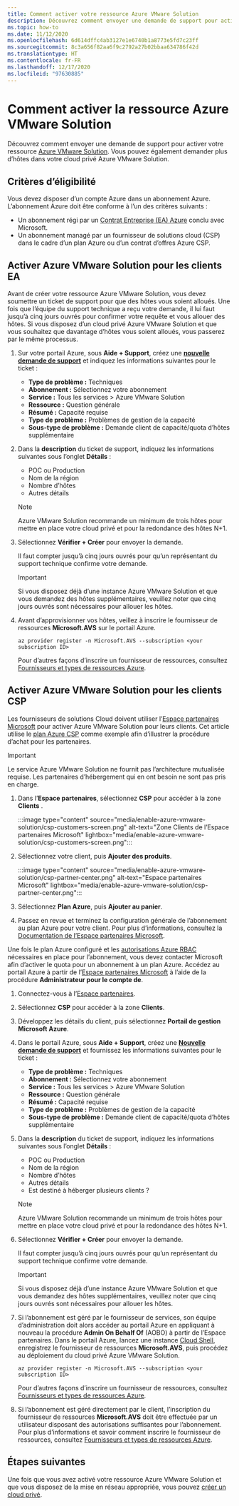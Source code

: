 ```yaml
---
title: Comment activer votre ressource Azure VMware Solution
description: Découvrez comment envoyer une demande de support pour activer votre ressource Azure VMware Solution. Vous pouvez également demander plus d’hôtes dans votre cloud privé Azure VMware Solution.
ms.topic: how-to
ms.date: 11/12/2020
ms.openlocfilehash: 6d614dffc4ab3127e1e6740b1a8773e5fd7c23ff
ms.sourcegitcommit: 8c3a656f82aa6f9c2792a27b02bbaa634786f42d
ms.translationtype: HT
ms.contentlocale: fr-FR
ms.lasthandoff: 12/17/2020
ms.locfileid: "97630885"
---
```

# <a name="how-to-enable-azure-vmware-solution-resource"></a>Comment activer la ressource Azure VMware Solution
Découvrez comment envoyer une demande de support pour activer votre ressource [Azure VMware Solution](introduction.md). Vous pouvez également demander plus d’hôtes dans votre cloud privé Azure VMware Solution.

## <a name="eligibility-criteria"></a>Critères d’éligibilité

Vous devez disposer d’un compte Azure dans un abonnement Azure. L’abonnement Azure doit être conforme à l’un des critères suivants :

* Un abonnement régi par un [Contrat Entreprise (EA) Azure](../cost-management-billing/manage/ea-portal-agreements.md) conclu avec Microsoft.
* Un abonnement managé par un fournisseur de solutions cloud (CSP) dans le cadre d’un plan Azure ou d’un contrat d’offres Azure CSP.


## <a name="enable-azure-vmware-solution-for-ea-customers"></a>Activer Azure VMware Solution pour les clients EA
Avant de créer votre ressource Azure VMware Solution, vous devez soumettre un ticket de support pour que des hôtes vous soient alloués. Une fois que l’équipe du support technique a reçu votre demande, il lui faut jusqu’à cinq jours ouvrés pour confirmer votre requête et vous allouer des hôtes. Si vous disposez d’un cloud privé Azure VMware Solution et que vous souhaitez que davantage d’hôtes vous soient alloués, vous passerez par le même processus.


1. Sur votre portail Azure, sous **Aide + Support**, créez une **[nouvelle demande de support](https://rc.portal.azure.com/#create/Microsoft.Support)** et indiquez les informations suivantes pour le ticket :
   - **Type de problème :** Techniques
   - **Abonnement :** Sélectionnez votre abonnement
   - **Service :** Tous les services > Azure VMware Solution
   - **Ressource :** Question générale 
   - **Résumé :** Capacité requise
   - **Type de problème :** Problèmes de gestion de la capacité
   - **Sous-type de problème :** Demande client de capacité/quota d’hôtes supplémentaire

1. Dans la **description** du ticket de support, indiquez les informations suivantes sous l’onglet **Détails** :

   - POC ou Production 
   - Nom de la région
   - Nombre d’hôtes
   - Autres détails

   >[!NOTE]
   >Azure VMware Solution recommande un minimum de trois hôtes pour mettre en place votre cloud privé et pour la redondance des hôtes N+1. 

1. Sélectionnez **Vérifier + Créer** pour envoyer la demande.

   Il faut compter jusqu’à cinq jours ouvrés pour qu’un représentant du support technique confirme votre demande.

   >[!IMPORTANT] 
   >Si vous disposez déjà d’une instance Azure VMware Solution et que vous demandez des hôtes supplémentaires, veuillez noter que cinq jours ouvrés sont nécessaires pour allouer les hôtes. 

1. Avant d’approvisionner vos hôtes, veillez à inscrire le fournisseur de ressources **Microsoft.AVS** sur le portail Azure.  

   ```azurecli-interactive
   az provider register -n Microsoft.AVS --subscription <your subscription ID>
   ```

   Pour d’autres façons d’inscrire un fournisseur de ressources, consultez [Fournisseurs et types de ressources Azure](../azure-resource-manager/management/resource-providers-and-types.md).

## <a name="enable-azure-vmware-solution-for-csp-customers"></a>Activer Azure VMware Solution pour les clients CSP 

Les fournisseurs de solutions Cloud doivent utiliser l’[Espace partenaires Microsoft](https://partner.microsoft.com) pour activer Azure VMware Solution pour leurs clients. Cet article utilise le [plan Azure CSP](/partner-center/azure-plan-lp) comme exemple afin d’illustrer la procédure d’achat pour les partenaires.

   >[!IMPORTANT] 
   >Le service Azure VMware Solution ne fournit pas l’architecture mutualisée requise. Les partenaires d’hébergement qui en ont besoin ne sont pas pris en charge. 

1. Dans l’**Espace partenaires**, sélectionnez **CSP** pour accéder à la zone **Clients** .

   :::image type="content" source="media/enable-azure-vmware-solution/csp-customers-screen.png" alt-text="Zone Clients de l’Espace partenaires Microsoft" lightbox="media/enable-azure-vmware-solution/csp-customers-screen.png":::

1. Sélectionnez votre client, puis **Ajouter des produits**.

   :::image type="content" source="media/enable-azure-vmware-solution/csp-partner-center.png" alt-text="Espace partenaires Microsoft" lightbox="media/enable-azure-vmware-solution/csp-partner-center.png":::

1. Sélectionnez **Plan Azure**, puis **Ajouter au panier**. 

1. Passez en revue et terminez la configuration générale de l’abonnement au plan Azure pour votre client. Pour plus d’informations, consultez la [Documentation de l’Espace partenaires Microsoft](/partner-center/azure-plan-manage).

Une fois le plan Azure configuré et les [autorisations Azure RBAC](/partner-center/azure-plan-manage) nécessaires en place pour l’abonnement, vous devez contacter Microsoft afin d’activer le quota pour un abonnement à un plan Azure. Accédez au portail Azure à partir de l’[Espace partenaires Microsoft](https://partner.microsoft.com) à l’aide de la procédure **Administrateur pour le compte de**.

1. Connectez-vous à l’[Espace partenaires](https://partner.microsoft.com).

1. Sélectionnez **CSP** pour accéder à la zone **Clients**.

1. Développez les détails du client, puis sélectionnez **Portail de gestion Microsoft Azure**.

1. Dans le portail Azure, sous **Aide + Support**, créez une **[Nouvelle demande de support](https://rc.portal.azure.com/#create/Microsoft.Support)** et fournissez les informations suivantes pour le ticket :
   - **Type de problème :** Techniques
   - **Abonnement :** Sélectionnez votre abonnement
   - **Service :** Tous les services > Azure VMware Solution
   - **Ressource :** Question générale 
   - **Résumé :** Capacité requise
   - **Type de problème :** Problèmes de gestion de la capacité
   - **Sous-type de problème :** Demande client de capacité/quota d’hôtes supplémentaire

1. Dans la **description** du ticket de support, indiquez les informations suivantes sous l’onglet **Détails** :

   - POC ou Production 
   - Nom de la région
   - Nombre d’hôtes
   - Autres détails
   - Est destiné à héberger plusieurs clients ?

   >[!NOTE]
   >Azure VMware Solution recommande un minimum de trois hôtes pour mettre en place votre cloud privé et pour la redondance des hôtes N+1. 

1. Sélectionnez **Vérifier + Créer** pour envoyer la demande.

   Il faut compter jusqu’à cinq jours ouvrés pour qu’un représentant du support technique confirme votre demande.

   >[!IMPORTANT] 
   >Si vous disposez déjà d’une instance Azure VMware Solution et que vous demandez des hôtes supplémentaires, veuillez noter que cinq jours ouvrés sont nécessaires pour allouer les hôtes. 

1. Si l’abonnement est géré par le fournisseur de services, son équipe d’administration doit alors accéder au portail Azure en appliquant à nouveau la procédure **Admin On Behalf Of** (AOBO) à partir de l’Espace partenaires. Dans le portail Azure, lancez une instance [Cloud Shell](../cloud-shell/overview.md), enregistrez le fournisseur de ressources **Microsoft.AVS**, puis procédez au déploiement du cloud privé Azure VMware Solution.  

   ```azurecli-interactive
   az provider register -n Microsoft.AVS --subscription <your subscription ID>
   ```

   Pour d’autres façons d’inscrire un fournisseur de ressources, consultez [Fournisseurs et types de ressources Azure](../azure-resource-manager/management/resource-providers-and-types.md).

1. Si l’abonnement est géré directement par le client, l’inscription du fournisseur de ressources **Microsoft.AVS** doit être effectuée par un utilisateur disposant des autorisations suffisantes pour l’abonnement. Pour plus d’informations et savoir comment inscrire le fournisseur de ressources, consultez [Fournisseurs et types de ressources Azure](../azure-resource-manager/management/resource-providers-and-types.md). 


## <a name="next-steps"></a>Étapes suivantes

Une fois que vous avez activé votre ressource Azure VMware Solution et que vous disposez de la mise en réseau appropriée, vous pouvez [créer un cloud privé](tutorial-create-private-cloud.md).
